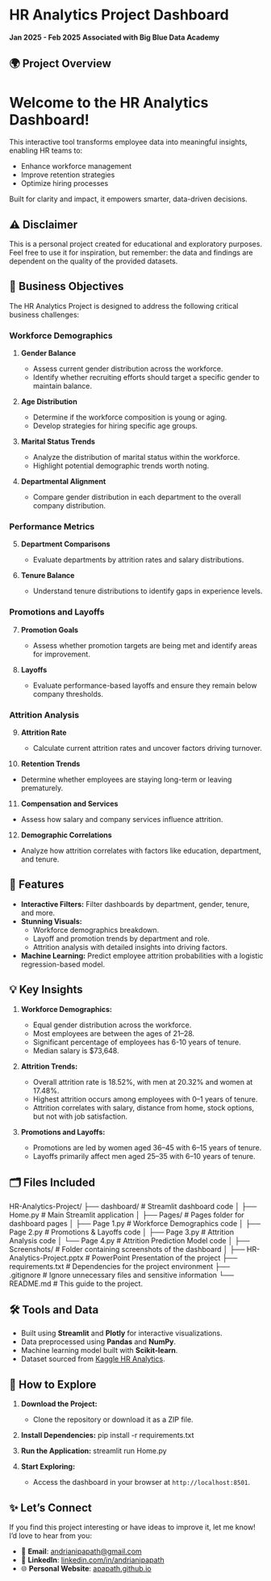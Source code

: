 # HR Analytics Project Dashboard

**Jan 2025 - Feb 2025**
**Associated with Big Blue Data Academy**

## 🌍 Project Overview

# Welcome to the **HR Analytics Dashboard**!  

This interactive tool transforms employee data into meaningful insights, enabling HR teams to:
- Enhance workforce management  
- Improve retention strategies  
- Optimize hiring processes  

Built for clarity and impact, it empowers smarter, data-driven decisions.

## ⚠️ Disclaimer

This is a personal project created for educational and exploratory purposes. Feel free to use it for inspiration, but remember: the data and findings are dependent on the quality of the provided datasets.

## 📝 Business Objectives

The HR Analytics Project is designed to address the following critical business challenges:

### Workforce Demographics

1. **Gender Balance**  
   - Assess current gender distribution across the workforce.  
   - Identify whether recruiting efforts should target a specific gender to maintain balance.  

2. **Age Distribution**  
   - Determine if the workforce composition is young or aging.  
   - Develop strategies for hiring specific age groups.  

3. **Marital Status Trends**  
   - Analyze the distribution of marital status within the workforce.  
   - Highlight potential demographic trends worth noting.  

4. **Departmental Alignment**  
   - Compare gender distribution in each department to the overall company distribution.  

### Performance Metrics

5. **Department Comparisons**  
   - Evaluate departments by attrition rates and salary distributions.  

6. **Tenure Balance**  
   - Understand tenure distributions to identify gaps in experience levels.  

### Promotions and Layoffs

7. **Promotion Goals**  
   - Assess whether promotion targets are being met and identify areas for improvement.  

8. **Layoffs**  
   - Evaluate performance-based layoffs and ensure they remain below company thresholds.  

### Attrition Analysis

9. **Attrition Rate**  
   - Calculate current attrition rates and uncover factors driving turnover.  

10. **Retention Trends**  
   - Determine whether employees are staying long-term or leaving prematurely.  

11. **Compensation and Services**  
   - Assess how salary and company services influence attrition.  

12. **Demographic Correlations**  
   - Analyze how attrition correlates with factors like education, department, and tenure.  

## 🎨 Features

- **Interactive Filters:** Filter dashboards by department, gender, tenure, and more.
- **Stunning Visuals:**
  - Workforce demographics breakdown.
  - Layoff and promotion trends by department and role.
  - Attrition analysis with detailed insights into driving factors.
- **Machine Learning:** Predict employee attrition probabilities with a logistic regression-based model.

## 💡 Key Insights

1. **Workforce Demographics:**

   - Equal gender distribution across the workforce.
   - Most employees are between the ages of 21–28.
   - Significant percentage of employees has 6-10 years of tenure.
   - Median salary is \$73,648.

2. **Attrition Trends:**

   - Overall attrition rate is 18.52%, with men at 20.32% and women at 17.48%.
   - Highest attrition occurs among employees with 0–1 years of tenure.
   - Attrition correlates with salary, distance from home, stock options, but not with job satisfaction.

3. **Promotions and Layoffs:**

   - Promotions are led by women aged 36–45 with 6–15 years of tenure.
   - Layoffs primarily affect men aged 25–35 with 6–10 years of tenure.

## 🗂️ Files Included

HR-Analytics-Project/
├── dashboard/                      # Streamlit dashboard code
│   ├── Home.py                     # Main Streamlit application
│   ├── Pages/                      # Pages folder for dashboard pages
│       ├── Page 1.py               # Workforce Demographics code
│       ├── Page 2.py               # Promotions & Layoffs code
│       ├── Page 3.py               # Attrition Analysis code
│       └── Page 4.py               # Attrition Prediction Model code
│
├── Screenshots/                    # Folder containing screenshots of the dashboard
│
├── HR-Analytics-Project.pptx       # PowerPoint Presentation of the project
├── requirements.txt                # Dependencies for the project environment
├── .gitignore                      # Ignore unnecessary files and sensitive information
└── README.md                       # This guide to the project.


## 🛠️ Tools and Data

- Built using **Streamlit** and **Plotly** for interactive visualizations.
- Data preprocessed using **Pandas** and **NumPy**.
- Machine learning model built with **Scikit-learn**.
- Dataset sourced from [Kaggle HR Analytics](https://www.kaggle.com/datasets/davidafolayan/hr-analytics/data).

## 🚀 How to Explore

1. **Download the Project:**
   - Clone the repository or download it as a ZIP file.

2. **Install Dependencies:**
   pip install -r requirements.txt  

3. **Run the Application:**
   streamlit run Home.py  

4. **Start Exploring:**
   - Access the dashboard in your browser at `http://localhost:8501`.

## ✨ Let’s Connect
If you find this project interesting or have ideas to improve it, let me know! I’d love to hear from you:

- 📧 **Email**: [andrianipapath@gmail.com](mailto\:andrianipapath@gmail.com)
- 💼 **LinkedIn**: [linkedin.com/in/andrianipapath](https://www.linkedin.com/in/andrianipapath)
- 🌐 **Personal Website**: [apapath.github.io](https://apapath.github.io/)


